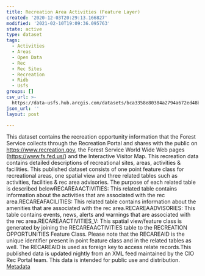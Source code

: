 ```yaml
---
title: Recreation Area Activities (Feature Layer)
created: '2020-12-03T20:29:13.166827'
modified: '2021-02-10T19:09:36.095763'
state: active
type: dataset
tags:
  - Activities
  - Areas
  - Open Data
  - Rec
  - Rec Sites
  - Recreation
  - Ridb
  - Usfs
groups: []
csv_url: >-
  https://data-usfs.hub.arcgis.com/datasets/bca3358e80384a2794a672ed48b0be8e_0.csv?outSR=%7B%22latestWkid%22%3A4269%2C%22wkid%22%3A4269%7D
json_url: ''
layout: post

---
```

This dataset contains the recreation opportunity information that the Forest Service collects through the Recreation Portal and shares with the public on https://www.recreation.gov, the Forest Service World Wide Web pages (https://www.fs.fed.us/) and the Interactive Visitor Map. This recreation data contains detailed descriptions of recreational sites, areas, activities & facilities. This published dataset consists of one point feature class for recreational areas, one spatial view and three related tables such as activities, facilities & rec area advisories. The purpose of each related table is described belowRECAREAACTIVITIES: This related table contains information about the activities that are associated with the rec area.RECAREAFACILITIES: This related table contains information about the amenities that are associated with the rec area.RECAREAADVISORIES: This table contains events, news, alerts and warnings that are associated with the rec area.RECAREAACTIVITIES_V: This spatial view/feature class is generated by joining the RECAREAACTIVITIES table to the RECREATION OPPORTUNITIES Feature Class. Please note that the RECAREAID is the unique identifier present in point feature class and in the related tables as well. The RECAREAID is used as foreign key to access relate records.This published data is updated nightly from an XML feed maintained by the CIO Rec Portal team. This data is intended for public use and distribution. <a href='https://data.fs.usda.gov/geodata/edw/edw_resources/meta/S_USA.RECAREAACTIVITIES_V.xml' target='_blank'>Metadata</a>
